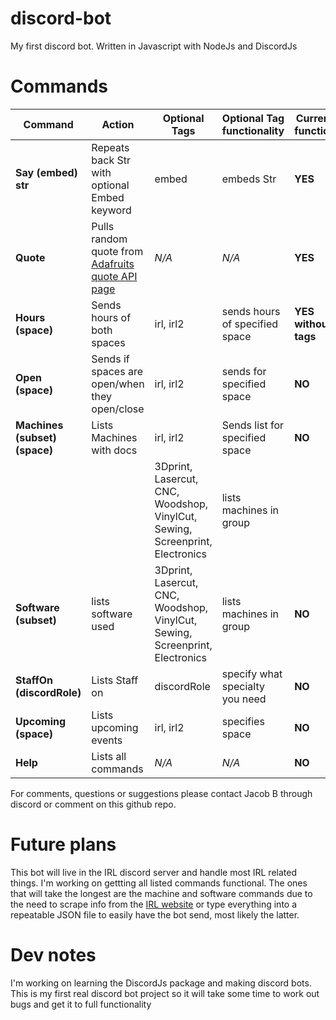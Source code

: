 # discord-bot
My first discord bot. Written in Javascript with NodeJs and DiscordJs

# Commands

Command | Action | Optional Tags | Optional Tag functionality | Currently functional
--------|--------|---------------|--------------------------- | --------------------
**Say (embed) str** | Repeats back Str with optional Embed keyword | embed | embeds Str | **YES**
**Quote** | Pulls random quote from [Adafruits quote API page](adafruit.com/quotes.php) | *N/A* | *N/A* | **YES**
**Hours (space)** | Sends hours of both spaces | irl, irl2 | sends hours of specified space | **YES without tags**
**Open (space)** | Sends if spaces are open/when they open/close | irl, irl2 | sends for specified space | **NO**
**Machines (subset) (space)** | Lists Machines with docs | irl, irl2 | Sends list for specified space | **NO**
| | | 3Dprint, Lasercut, CNC, Woodshop, VinylCut, Sewing, Screenprint, Electronics | lists machines in group 
**Software (subset)** | lists software used | 3Dprint, Lasercut, CNC, Woodshop, VinylCut, Sewing, Screenprint, Electronics | lists machines in group | **NO**
**StaffOn (discordRole)** | Lists Staff on | discordRole | specify what specialty you need | **NO**
**Upcoming (space)** | Lists upcoming events | irl, irl2 | specifies space | **NO**
**Help** | Lists all commands | *N/A* | *N/A* | **NO**

For comments, questions or suggestions please contact Jacob B through discord or comment on this github repo.

# Future plans
This bot will live in the IRL discord server and handle most IRL related things. I'm working on gettting all listed commands functional. The ones that will take the longest are the machine and software commands due to the need to scrape info from the [IRL website](http://irl.depaul.edu/equipment-and-resources/) or type everything into a repeatable JSON file to easily have the bot send, most likely the latter.

# Dev notes
I'm working on learning the DiscordJs package and making discord bots. This is my first real discord bot project so it will take some time to work out bugs and get it to full functionality
